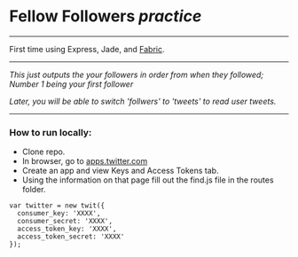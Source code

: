# Fellow Followers *practice*

---

First time using Express, Jade, and [Fabric](https://dev.twitter.com/overview/documentation).

---

*This just outputs the your followers in order from when they followed; Number 1 being your first follower*

*Later, you will be able to switch 'follwers' to 'tweets' to read user tweets.*

---

### How to run locally:
- Clone repo.
- In browser, go to [apps.twitter.com](https://apps.twitter.com/)
- Create an app and view Keys and Access Tokens tab.
- Using the information on that page fill out the find.js file in the routes folder.


```
var twitter = new twit({
  consumer_key: 'XXXX',
  consumer_secret: 'XXXX',
  access_token_key: 'XXXX',
  access_token_secret: 'XXXX'
});
```



